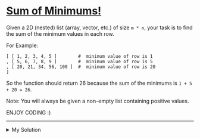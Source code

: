 # [Sum of Minimums!](https://www.codewars.com/kata/5d5ee4c35162d9001af7d699)

Given a 2D (nested) list (array, vector, etc.) of size `m * n`, your task is to find the sum of the minimum values in each row.

For Example:

```
[ [ 1, 2, 3, 4, 5 ]        #  minimum value of row is 1
, [ 5, 6, 7, 8, 9 ]        #  minimum value of row is 5
, [ 20, 21, 34, 56, 100 ]  #  minimum value of row is 20
]
```

So the function should return 26 because the sum of the minimums is `1 + 5 + 20 = 26`.

Note: You will always be given a non-empty list containing positive values.

ENJOY CODING :)

---

<details><summary>My Solution</summary>

```js
function sumOfMinimums(arr) {
  return arr.reduce((sum, array) => sum + Math.min(...array), 0)
}
```

</details>
